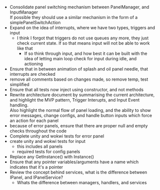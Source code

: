 * Consolidate panel switching mechanism between PanelManager, and InputManager  
If possible they should use a similar mechanism in the form of a simplePanelSwitchAction
* Expand on the idea of interrupts, where we have two types, triggers and input
    * I think I forgot that triggers do not use queues any more, they just check current state. If so that means input will not be able to work like that
        * If so think through input, and how best it can be built with the idea of letting main loop check for input during idle, and actioning
* Ensure that in between animation of splash and oil panel needle, that interrupts are checked
* remove all comments based on changes made, so remove temp, test simplified
* Ensure that all tests now inject using constructor, and not methods
* Rewrite architecture document by summarising the current architecture, and highlight the MVP pattern, Trigger Interupts, and Input Event handling.  
Also highlight the normal flow of panel loading, and the ability to show error messages, change configs, and handle button inputs which force an action for each panel
* because of error panels, ensure that there are proper null and empty checks throughout the code
* Complete unity and wokwi tests for error panel
* create unity and wokwi tests for input
    * this includes all panels
    * required tests for config panels
* Replace any GetInstance() with Instance()
* Ensure that any pointer variables/arguments have a name which indicates that it's a pointer
* Review the concept behind services, what is the difference between IPanel, and IPanelService?
    * Whats the difference between managers, handlers, and services